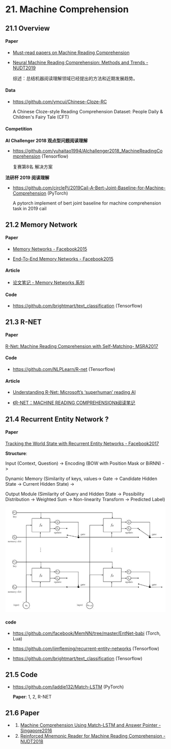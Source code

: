
# 21. Machine Comprehension

## 21.1 Overview

#### Paper

- [Must-read papers on Machine Reading Comprehension](https://github.com/thunlp/RCPapers)

- [Neural Machine Reading Comprehension: Methods and Trends - NUDT2019](https://arxiv.org/abs/1907.01118)

    综述：总结机器阅读理解领域已经提出的方法和近期发展趋势。

#### Data

- <https://github.com/ymcui/Chinese-Cloze-RC>

    A Chinese Cloze-style Reading Comprehension Dataset: People Daily & Children's Fairy Tale (CFT)


#### Competition

**AI Challenger 2018 观点型问题阅读理解**

- <https://github.com/yuhaitao1994/AIchallenger2018_MachineReadingComprehension> (Tensorflow)

    复赛第8名 解决方案


**法研杯 2019 阅读理解**

- <https://github.com/circlePi/2019Cail-A-Bert-Joint-Baseline-for-Machine-Comprehension> (PyTorch)

    A pytorch implement of bert joint baseline for machine comprehension task in 2019 cail


## 21.2 Memory Network

#### Paper

- [Memory Networks - Facebook2015](https://arxiv.org/abs/1410.3916)

- [End-To-End Memory Networks - Facebook2015](http://papers.nips.cc/paper/5846-end-to-end-memory-networks.pdf)

#### Article

- [论文笔记 - Memory Networks 系列](https://zhuanlan.zhihu.com/p/32257642)

#### Code

- <https://github.com/brightmart/text_classification> (Tensorflow)


## 21.3 R-NET

#### Paper

[R-Net: Machine Reading Comprehension with Self-Matching- MSRA2017](https://www.microsoft.com/en-us/research/wp-content/uploads/2017/05/r-net.pdf )

#### Code

- <https://github.com/NLPLearn/R-net> (Tensorflow)

#### Article

- [Understanding R-Net: Microsoft’s ‘superhuman’ reading AI](https://codeburst.io/understanding-r-net-microsofts-superhuman-reading-ai-23ff7ededd96)

- [《R-NET：MACHINE READING COMPREHENSION》阅读笔记](https://zhuanlan.zhihu.com/p/61502862)


## 21.4 Recurrent Entity Network ?

#### Paper

[Tracking the World State with Recurrent Entity Networks - Facebook2017](https://arxiv.org/abs/1612.03969)

**Structure**:

Input (Context, Question) -> Encoding (BOW with Position Mask or BiRNN) -> 

Dynamic Memory (Similarity of keys, values-> Gate -> Candidate Hidden State -> Current Hidden State) -> 

Output Module (Similarity of Query and Hidden State -> Possibility Distribution -> Weighted Sum -> Non-linearity Transform -> Predicted Label)

![recurrent_entity_network_structure](./image/recurrent_entity_network_01.png)

#### code

- <https://github.com/facebook/MemNN/tree/master/EntNet-babi> (Torch, Lua)

- <https://github.com/jimfleming/recurrent-entity-networks> (Tensorflow)

- <https://github.com/brightmart/text_classification> (Tensorflow)


## 21.5 Code

- <https://github.com/laddie132/Match-LSTM> (PyTorch)

    **Paper**: 1, 2, R-NET


## 21.6 Paper

- 1. [Machine Comprehension Using Match-LSTM and Answer Pointer - Singapore2016](https://arxiv.org/abs/1608.07905)

- 2. [Reinforced Mnemonic Reader for Machine Reading Comprehension - NUDT2018](https://arxiv.org/abs/1705.02798)

